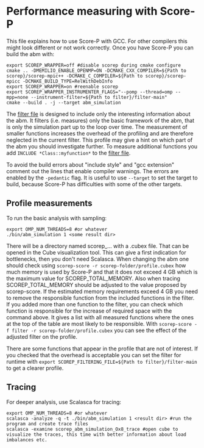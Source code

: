 # Performance measuring with Score-P

This file explains how to use Score-P with GCC. For other compilers this might look different or not work correctly.
Once you have Score-P you can build the abm with: 
```
export SCOREP_WRAPPER=off #disable scorep during cmake configure
cmake .. -DMEMILIO_ENABLE_OPENMP=ON -DCMAKE_CXX_COMPILER=${Path to scorep}/scorep-mpic++ -DCMAKE_C_COMPILER=${Path to scorep}/scorep-mpicc -DCMAKE_BUILD_TYPE=RelWithDebInfo
export SCOREP_WRAPPER=on #reenable scorep
export SCOREP_WRAPPER_INSTRUMENTER_FLAGS="--pomp --thread=omp --mpp=none --instrument-filter=${Path to filter}/filter-main"
cmake --build . -j --target abm_simulation
```

The [filter file](./filter-main) is designed to include only the interesting information about the abm. It filters (i.e. measures) only the basic framework of the abm, that is only the simulation part up to the loop over time. The measurement of smaller functions increases the overhead of the profiling and are therefore neglected in the current filter. This profile may give a hint on which part of the abm you should investigate further. To measure additional functions you add ```INCLUDE *Class::myfunction*``` to the [filter file](./filter-main). 

To avoid the build errors about "include style" and "gcc extension" comment out the lines that enable compiler warnings. The errors are enabled by the ```-pedantic``` flag.
It is useful to use ```--target``` to set the target to build, because Score-P has difficulties with some of the other targets.

## Profile measurements

To run the basic analysis with sampling:
```
export OMP_NUM_THREADS=8 #or whatever
./bin/abm_simulation 1 <some result dir>
```

There will be a directory named scorep_... with a .cubex file. That can be opened in the Cube visualization tool. This can give a first indication for bottlenecks, then you don't need Scalasca.
When changing the abm one should check using ```scorep-score -r scorep-folder/profile.cubex``` how much memory is used by Score-P and that it does not exceed 4 GB which is the maximum value for SCOREP_TOTAL_MEMORY. Also when tracing SCOREP_TOTAL_MEMORY should be adjusted to the value proposed by scorep-score. 
If the estimated memory requirements exceed 4 GB you need to remove the responsible function from the included functions in the filter. If you added more than one function to the filter, you can check which function is responsible for the increase of required space with the command above. It gives a list with all measured functions where the ones at the top of the table are most likely to be responsible. With ```scorep-score -f filter -r scorep-folder/profile.cubex``` you can see the effect of the adjusted filter on the profile.

There are some functions that appear in the profile that are not of interest. If you checked that the overhead is acceptable you can set the filter for runtime with ```export SCOREP_FILTERING_FILE=${Path to filter}/filter-main``` to get a clearer profile.

## Tracing

For deeper analysis, use Scalasca for tracing:

```
export OMP_NUM_THREADS=8 #or whatever
scalasca -analyze -q -t ./bin/abm_simulation 1 <result dir> #run the program and create trace files
scalasca -examine scorep_abm_simulation_Ox8_trace #open cube to visualize the traces, this time with better information about load imbalances etc.
```
